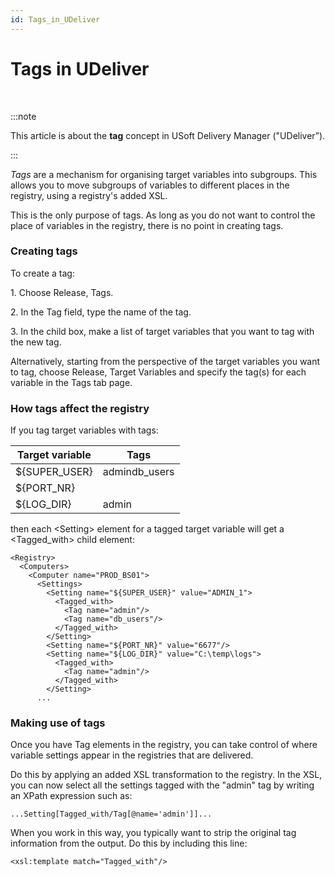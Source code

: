 ```yaml
---
id: Tags_in_UDeliver
---
```


# Tags in UDeliver

 


:::note

This article is about the **tag** concept in USoft Delivery Manager ("UDeliver”).

:::

*Tags* are a mechanism for organising target variables into subgroups. This allows you to move subgroups of variables to different places in the registry, using a registry's added XSL.

This is the only purpose of tags. As long as you do not want to control the place of variables in the registry, there is no point in creating tags.

### Creating tags

To create a tag:

1. Choose Release, Tags.

2. In the Tag field, type the name of the tag.

3. In the child box, make a list of target variables that you want to tag with the new tag.

Alternatively, starting from the perspective of the target variables you want to tag, choose Release, Target Variables and specify the tag(s) for each variable in the Tags tab page.

### How tags affect the registry

If you tag target variables with tags:

|**Target variable**|**Tags**|
|--------|--------|
|${SUPER_USER}|admindb_users|
|${PORT_NR}|        |
|${LOG_DIR}|admin   |



then each \<Setting> element for a tagged target variable will get a \<Tagged_with> child element:

```
<Registry>
  <Computers>
    <Computer name="PROD_BS01">
      <Settings>
        <Setting name="${SUPER_USER}" value="ADMIN_1">
          <Tagged_with>
            <Tag name="admin"/>
            <Tag name="db_users"/>
          </Tagged_with>
        </Setting>
        <Setting name="${PORT_NR}" value="6677"/>
        <Setting name="${LOG_DIR}" value="C:\temp\logs">
          <Tagged_with>
            <Tag name="admin"/>
          </Tagged_with>
        </Setting>
      ...

```

### Making use of tags

Once you have Tag elements in the registry, you can take control of where variable settings appear in the registries that are delivered.

Do this by applying an added XSL transformation to the registry. In the XSL, you can now select all the settings tagged with the "admin" tag by writing an XPath expression such as:

```
...Setting[Tagged_with/Tag[@name='admin']]...
```

When you work in this way, you typically want to strip the original tag information from the output. Do this by including this line:

```
<xsl:template match="Tagged_with"/>
```